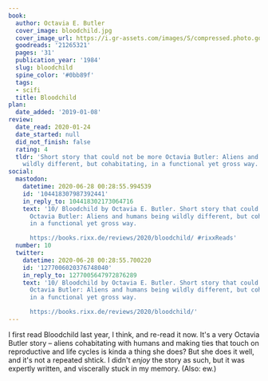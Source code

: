 ```yaml
---
book:
  author: Octavia E. Butler
  cover_image: bloodchild.jpg
  cover_image_url: https://i.gr-assets.com/images/S/compressed.photo.goodreads.com/books/1394278990l/21265321.jpg
  goodreads: '21265321'
  pages: '31'
  publication_year: '1984'
  slug: bloodchild
  spine_color: '#0bb89f'
  tags:
  - scifi
  title: Bloodchild
plan:
  date_added: '2019-01-08'
review:
  date_read: 2020-01-24
  date_started: null
  did_not_finish: false
  rating: 4
  tldr: 'Short story that could not be more Octavia Butler: Aliens and humans being
    wildly different, but cohabitating, in a functional yet gross way.'
social:
  mastodon:
    datetime: 2020-06-28 00:28:55.994539
    id: '104418307987392441'
    in_reply_to: 104418302173064716
    text: '10/ Bloodchild by Octavia E. Butler. Short story that could not be more
      Octavia Butler: Aliens and humans being wildly different, but cohabitating,
      in a functional yet gross way.

      https://books.rixx.de/reviews/2020/bloodchild/ #rixxReads'
  number: 10
  twitter:
    datetime: 2020-06-28 00:28:55.700220
    id: '1277006020376748040'
    in_reply_to: 1277005647972876289
    text: '10/ Bloodchild by Octavia E. Butler. Short story that could not be more
      Octavia Butler: Aliens and humans being wildly different, but cohabitating,
      in a functional yet gross way.

      https://books.rixx.de/reviews/2020/bloodchild/'
---
```


I first read Bloodchild last year, I think, and re-read it now. It's a very Octavia Butler story – aliens cohabitating with humans and making ties that touch on reproductive and life cycles is kinda a thing she does? But she does it well, and it's not a repeated shtick. I didn't *enjoy* the story as such, but it was expertly written, and viscerally stuck in my memory. (Also: ew.)
